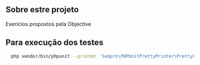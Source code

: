 ## Sobre estre projeto

 Exerícios propostos pela Objective

## Para execução dos testes

```bash
  php vendor/bin/phpunit --printer 'Sempro\PHPUnitPrettyPrinter\PrettyPrinterForPhpUnit9' tests
```